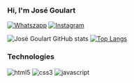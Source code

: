 ### Hi, I'm José Goulart

[![Whatszapp](https://img.shields.io/badge/WhatsApp-25D366?style=for-the-badge&logo=whatsapp&logoColor=white
)](https://wa.me/5551995346316)
[![Instagram](https://img.shields.io/badge/Instagram-E4405F?style=for-the-badge&logo=instagram&logoColor=white
)](https://www.instagram.com/gouulartj/)

![José Goulart GitHub stats](https://github-readme-stats.vercel.app/api?username=JoseGoullart&show_icons=true&theme=dracula)
[![Top Langs](https://github-readme-stats.vercel.app/api/top-langs/?username=JoseGoullart&hide_progress=false)](https://github.com/JoseGoullart/github-readme-stats)
### Technologies

<div style="display: inline_block">
    <img align="center" alt="html5" src="https://img.shields.io/badge/HTML5-E34F26?style=for-the-badge&logo=html5&logoColor=white">
    <img align="center" alt="css3" src="https://img.shields.io/badge/CSS3-1572B6?style=for-the-badge&logo=css3&logoColor=white">
    <img align="center" alt="javascript" src="https://img.shields.io/badge/JavaScript-323330?style=for-the-badge&logo=javascript&logoColor=F7DF1E">
</div><br>






